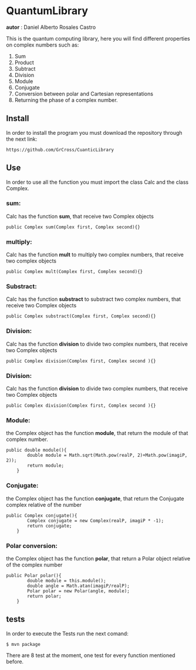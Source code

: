# QuantumLibrary

**autor** : Daniel Alberto Rosales Castro

This is the quantum computing library, here you will find different properties on complex numbers such as:
1.  Sum
2.  Product
3.  Subtract
4.  Division
5.  Module
6.  Conjugate
7.  Conversion between polar and Cartesian representations
8.  Returning the phase of a complex number.


## Install

In order to install the program you must download the repository through the next link:

````
https://github.com/GrCross/CuanticLibrary
````
## Use
In order to use all the function you must import the class Calc and the class Complex.
### sum:
Calc has the function **sum**, that receive two Complex objects

````
public Complex sum(Complex first, Complex second){}
````
### multiply:
Calc has the function **mult** to multiply two complex numbers, that receive two complex objects

````
public Complex mult(Complex first, Complex second){}
````

### Substract:
Calc has the function **substract** to substract two complex numbers, that receive two Complex objects

````
public Complex substract(Complex first, Complex second){}
````

### Division:
Calc has the function **division** to divide two complex numbers, that receive two Complex objects

````
public Complex division(Complex first, Complex second ){}
````

### Division:
Calc has the function **division** to divide two complex numbers, that receive two Complex objects

````
public Complex division(Complex first, Complex second ){}
````

### Module:
the Complex object has the function **module**, that return the module of that complex number.

````
public double module(){
        double module = Math.sqrt(Math.pow(realP, 2)+Math.pow(imagiP, 2));
        return module;
    }
````
### Conjugate:
the Complex object has the function **conjugate**, that return the Conjugate complex relative of the number

````
public Complex conjugate(){
        Complex conjugate = new Complex(realP, imagiP * -1);
        return conjugate;
    } 
````

### Polar conversion:
the Complex object has the function **polar**, that return a Polar object relative of the complex number

````
public Polar polar(){
        double module = this.module(); 
        double angle = Math.atan(imagiP/realP);
        Polar polar = new Polar(angle, module);
        return polar;
    }
````



## tests

In order to execute the Tests run the next comand:

````
$ mvn package
````

There are 8 test at the moment, one test for every function mentioned before.
